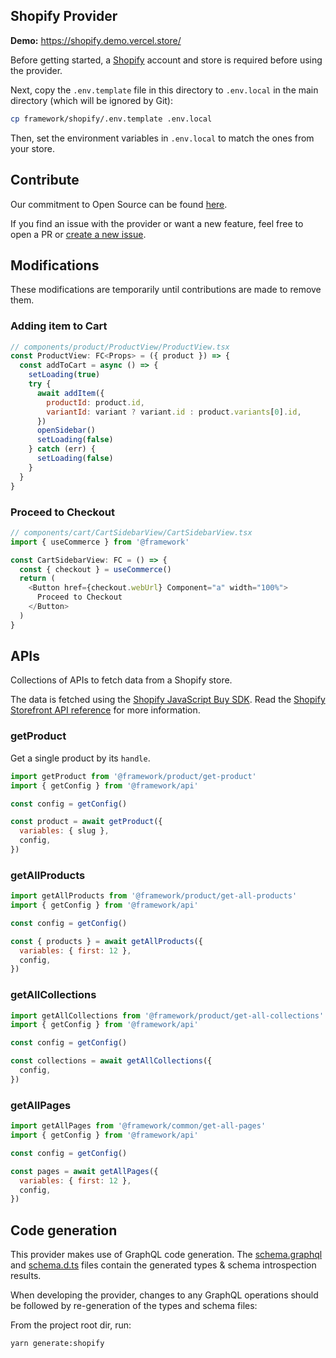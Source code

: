 ## Shopify Provider

**Demo:** https://shopify.demo.vercel.store/

Before getting started, a [Shopify](https://www.shopify.com/) account and store is required before using the provider.

Next, copy the `.env.template` file in this directory to `.env.local` in the main directory (which will be ignored by Git):

```bash
cp framework/shopify/.env.template .env.local
```

Then, set the environment variables in `.env.local` to match the ones from your store.

## Contribute

Our commitment to Open Source can be found [here](https://vercel.com/oss).

If you find an issue with the provider or want a new feature, feel free to open a PR or [create a new issue](https://github.com/vercel/commerce/issues).

## Modifications

These modifications are temporarily until contributions are made to remove them.

### Adding item to Cart

```js
// components/product/ProductView/ProductView.tsx
const ProductView: FC<Props> = ({ product }) => {
  const addToCart = async () => {
    setLoading(true)
    try {
      await addItem({
        productId: product.id,
        variantId: variant ? variant.id : product.variants[0].id,
      })
      openSidebar()
      setLoading(false)
    } catch (err) {
      setLoading(false)
    }
  }
}
```

### Proceed to Checkout

```js
// components/cart/CartSidebarView/CartSidebarView.tsx
import { useCommerce } from '@framework'

const CartSidebarView: FC = () => {
  const { checkout } = useCommerce()
  return (
    <Button href={checkout.webUrl} Component="a" width="100%">
      Proceed to Checkout
    </Button>
  )
}
```

## APIs

Collections of APIs to fetch data from a Shopify store.

The data is fetched using the [Shopify JavaScript Buy SDK](https://github.com/Shopify/js-buy-sdk#readme). Read the [Shopify Storefront API reference](https://shopify.dev/docs/storefront-api/reference) for more information.

### getProduct

Get a single product by its `handle`.

```js
import getProduct from '@framework/product/get-product'
import { getConfig } from '@framework/api'

const config = getConfig()

const product = await getProduct({
  variables: { slug },
  config,
})
```

### getAllProducts

```js
import getAllProducts from '@framework/product/get-all-products'
import { getConfig } from '@framework/api'

const config = getConfig()

const { products } = await getAllProducts({
  variables: { first: 12 },
  config,
})
```

### getAllCollections

```js
import getAllCollections from '@framework/product/get-all-collections'
import { getConfig } from '@framework/api'

const config = getConfig()

const collections = await getAllCollections({
  config,
})
```

### getAllPages

```js
import getAllPages from '@framework/common/get-all-pages'
import { getConfig } from '@framework/api'

const config = getConfig()

const pages = await getAllPages({
  variables: { first: 12 },
  config,
})
```

## Code generation

This provider makes use of GraphQL code generation. The [schema.graphql](./schema.graphql) and [schema.d.ts](./schema.d.ts) files contain the generated types & schema introspection results.

When developing the provider, changes to any GraphQL operations should be followed by re-generation of the types and schema files:

From the project root dir, run:

```sh
yarn generate:shopify
```
